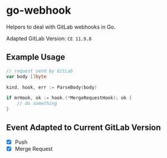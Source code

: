 # go-webhook
Helpers to deal with GitLab webhooks in Go.

Adapted GitLab Version: `CE 11.9.8`

## Example Usage

```go
// request send by GitLab
var body []byte

kind, hook, err := ParseBody(body)

if mrHook, ok := hook.(*MergeRequestHook); ok {
	// do something
}
```

## Event Adapted to Current GitLab Version

- [x] Push
- [x] Merge Request
